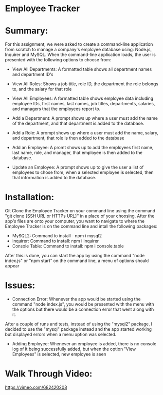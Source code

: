 # Employee Tracker 

# Summary: 
For this assignment, we were asked to create a command-line application from scratch to manage a company's employee database using: Node.js, Inquirer and MySQL. When the command-line application loads, the user is presented with the following options to choose from:

- View All Departments: A formatted table shows all department names and department ID's

- View All Roles: Shows a job title, role ID, the department the role belongs to, and the salary for that role

- View All Employees: A formatted table shows employee data including employee IDs, first names, last names, job titles, departments, 
salaries, and managers that the employees report to.

- Add a Department: A prompt shows up where a user must add the name of the department, and that department is added to the database.

- Add a Role: A prompt shows up where a user must add the name, salary, and department, that role is then added to the database

- Add an Employee: A promt shows up to add the employees first name, last name, role, and manager, that employee is then added to the database.

- Update an Employee: A prompt shows up to give the user a list of employees to chose from, when a selected employee is selected, then that information is added to the database.

# Installation: 
Git Clone the Employee Tracker on your command line using the command "git clone {SSH URL or HTTPs URL}" in a place of your choosing. After the app's files are onto your computer, you want to navigate to where the Employee Tracker is on the command line and intall the following packages:

- MySQL2: Command to install - npm i mysql2 
- Inquirer: Command to install: npm i inquirer
- Console Table: Command to install: npm i console.table

After this is done, you can start the app by using the command "node index.js" or "npm start" on the command line, a menu of options should appear

# Issues:
* Connection Error: Whenever the app would be started using the command "node index.js", you would be presented with the menu with the options but there would be a connection error that went along with it.

After a couple of runs and tests, instead of using the "mysql2" package, I decided to use the "mysql" package instead and the app started working but displayed errors when a menu option was selected.

* Adding Employee: Whenever an employee is added, there is no console log of it being successfully added, but when the option "View Employees" is selected, new employee is seen

# Walk Through Video:
https://vimeo.com/682420208